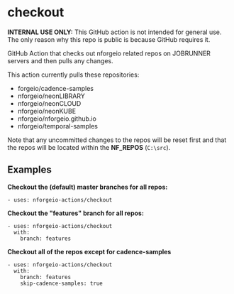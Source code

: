 # checkout

**INTERNAL USE ONLY:** This GitHub action is not intended for general use.  The only reason why this repo is public is because GitHub requires it.

GitHub Action that checks out nforgeio related repos on JOBRUNNER servers and then pulls any changes.

This action currently pulls these repositories:

* forgeio/cadence-samples
* nforgeio/neonLIBRARY
* nforgeio/neonCLOUD
* nforgeio/neonKUBE
* nforgeio/nforgeio.github.io
* nforgeio/temporal-samples

Note that any uncommitted changes to the repos will be reset first and that the repos will be located within the **NF_REPOS** (`C:\src`).

## Examples

**Checkout the (default) master branches for all repos:**
```
- uses: nforgeio-actions/checkout
```

**Checkout the "features" branch for all repos:**
```
- uses: nforgeio-actions/checkout
  with:
    branch: features
```

**Checkout all of the repos except for cadence-samples**
```
- uses: nforgeio-actions/checkout
  with:
    branch: features
    skip-cadence-samples: true
```
